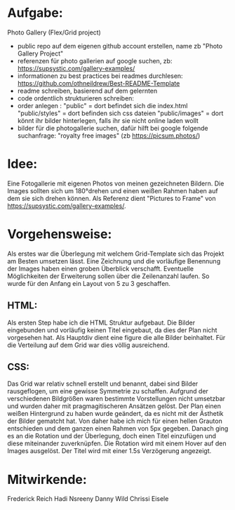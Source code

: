 # Aufgabe:
Photo Gallery (Flex/Grid project)
- public repo auf dem eigenen github account erstellen, name zb "Photo Gallery Project"
- referenzen für photo gallerien auf google suchen, zb: https://supsystic.com/gallery-examples/
- informationen zu best practices bei readmes durchlesen: https://github.com/othneildrew/Best-README-Template
- readme schreiben, basierend auf dem gelernten
- code ordentlich strukturieren schreiben:
- order anlegen :
    "public" = dort befindet sich die index.html
    "public/styles" = dort befinden sich css dateien
    "public/images" = dort könnt ihr bilder hinterlegen, falls ihr sie nicht online laden wollt
- bilder für die photogallerie suchen, dafür hilft bei google folgende suchanfrage: "royalty free images" (zb https://picsum.photos/)

# Idee:
Eine Fotogallerie mit eigenen Photos von meinen gezeichneten Bildern. Die Images sollten sich um 180°drehen und einen weißen Rahmen haben auf dem sie sich drehen können. Als Referenz dient "Pictures to Frame" von https://supsystic.com/gallery-examples/.

# Vorgehensweise:
Als erstes war die Überlegung mit welchem Grid-Template sich das Projekt am Besten umsetzen lässt. Eine Zeichnung und die vorläufige Benennung der Images haben einen groben Überblick verschafft. Eventuelle Möglichkeiten der Erweiterung sollen über die Zeilenanzahl laufen.
So wurde für den Anfang ein Layout von 5 zu 3 geschaffen.
   
## HTML:
   Als ersten Step habe ich die HTML Struktur aufgebaut. Die Bilder eingebunden und vorläufig keinen Titel eingebaut, da dies der Plan nicht vorgesehen hat. 
   Als Hauptdiv dient eine figure die alle Bilder beinhaltet. Für die Verteilung auf dem Grid war dies völlig ausreichend. 
## CSS:
Das Grid war relativ schnell erstellt und benannt, dabei sind Bilder rausgeflogen, um eine gewisse Symmetrie zu schaffen. Aufgrund der verschiedenen Bildgrößen
waren bestimmte Vorstellungen nicht umsetzbar und wurden daher mit pragmagitischeren Ansätzen gelöst. Der Plan einen weißen Hintergrund zu haben wurde geändert, da es nicht mit der Ästhetik der Bilder gematcht hat. Von daher habe ich mich für einen hellen Grauton entschieden und dem ganzen einen Rahmen von 5px gegeben.
Danach ging es an die Rotation und der Überlegung, doch einen Titel einzufügen und diese miteinander zuverknüpfen. Die Rotation wird mit einem Hover auf den Images ausgelöst. Der Titel wird mit einer 1.5s Verzögerung angezeigt. 

# Mitwirkende:
Frederick Reich 
Hadi Nsreeny
Danny Wild
Chrissi Eisele

